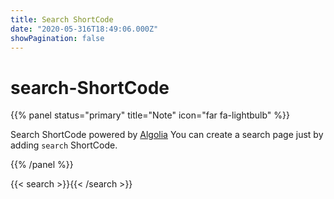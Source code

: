 ```yaml
---
title: Search ShortCode
date: "2020-05-316T18:49:06.000Z"
showPagination: false
---
```


# search-ShortCode

{{% panel status="primary" title="Note" icon="far fa-lightbulb" %}}

Search ShortCode powered by [Algolia](https://www.algolia.com/)
You can create a search page just by adding `search` ShortCode.

{{% /panel %}}

{{< search >}}{{< /search >}}
